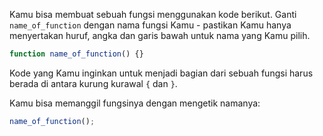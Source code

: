 Kamu bisa membuat sebuah fungsi menggunakan kode berikut. Ganti `name_of_function` dengan nama fungsi Kamu - pastikan Kamu hanya menyertakan huruf, angka dan garis bawah untuk nama yang Kamu pilih.

```javascript
function name_of_function() {}
```

Kode yang Kamu inginkan untuk menjadi bagian dari sebuah fungsi harus berada di antara kurung kurawal `{` dan `}`.

Kamu bisa memanggil fungsinya dengan mengetik namanya:

```javascript
name_of_function();
```
